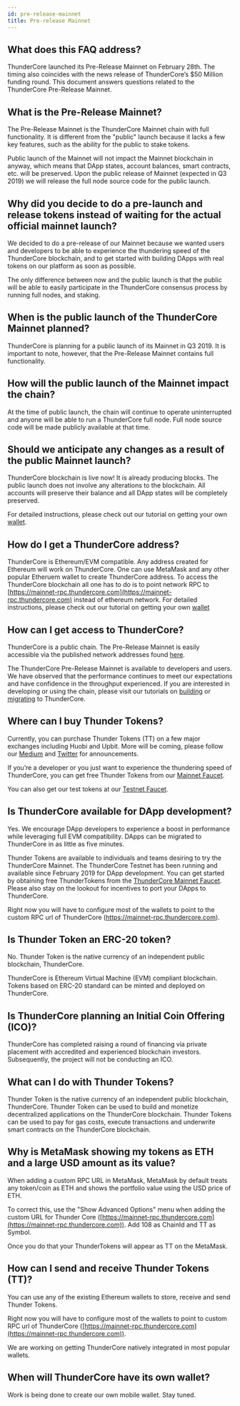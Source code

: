 ```yaml
---
id: pre-release-mainnet
title: Pre-release Mainnet
---
```


## What does this FAQ address?
ThunderCore launched its Pre-Release Mainnet on February 28th. The timing also coincides with the news release of ThunderCore’s $50 Million funding round. This document answers questions related to the ThunderCore Pre-Release Mainnet.

## What is the Pre-Release Mainnet?
The Pre-Release Mainnet is the ThunderCore Mainnet chain with full functionality. It is different from the "public" launch because it lacks a few key features, such as the ability for the public to stake tokens.

Public launch of the Mainnet will not impact the Mainnet blockchain in anyway, which means that DApp states, account balances, smart contracts, etc. will be preserved. Upon the public release of Mainnet (expected in Q3 2019) we will release the full node source code for the public launch.

## Why did you decide to do a pre-launch and release tokens instead of waiting for the actual official mainnet launch?
We decided to do a pre-release of our Mainnet because we wanted users and developers to be able to experience the thundering speed of the ThunderCore blockchain, and to get started with  building DApps with real tokens on our platform as soon as possible.

The only difference between now and the public launch is that the public will be able to easily participate in the ThunderCore consensus process by running full nodes, and staking.

## When is the public launch of the ThunderCore Mainnet planned?
ThunderCore is planning for a public launch of its Mainnet in Q3 2019. It is important to note, however, that the Pre-Release Mainnet contains full functionality.

## How will the public launch of the Mainnet impact the chain?
At the time of public launch, the chain will continue to operate uninterrupted and anyone will be able to run a ThunderCore full node. Full node source code will be made publicly available at that time.

## Should we anticipate any changes as a result of the public Mainnet launch?
ThunderCore blockchain is live now! It is already producing blocks. The public launch does not involve any alterations to the blockchain. All accounts will preserve their balance and all DApp states will be completely preserved.

For detailed instructions, please check out our tutorial on getting your own [wallet](get-wallet.md).

## How do I get a ThunderCore address?
ThunderCore is Ethereum/EVM compatible. Any address created for Ethereum will work on ThunderCore. One can use MetaMask and any other popular Etheruem wallet to create ThunderCore address. To access the ThunderCore blockchain all one has to do is to point network RPC to [https://mainnet-rpc.thundercore.com](https://mainnet-rpc.thundercore.com) instead of ethereum network. For detailed instructions, please check out our tutorial on getting your own [wallet](get-wallet.md)

## How can I get access to ThunderCore?
ThunderCore is a public chain. The Pre-Release Mainnet is easily accessible via the published network addresses found [here](migrate-to-thunder.md).

The ThunderCore Pre-Release Mainnet is available to developers and users. We have observed that the performance continues to meet our expectations and have confidence in the throughput experienced. If you are interested in developing or using the chain, please visit our tutorials on [building](deploy-your-own-game.md) or [migrating](migrate-to-thunder.md) to ThunderCore.

## Where can I buy Thunder Tokens?
Currently, you can purchase Thunder Tokens (TT) on a few major exchanges including Huobi and Upbit. More will be coming, please follow our [Medium](https://medium.com/thunderofficial) and [Twitter](https://twitter.com/ThunderProtocol) for announcements.

If you’re a developer or you just want to experience the thundering speed of ThunderCore, you can get free Thunder Tokens from our [Mainnet Faucet](https://faucet.thundercore.com).

You can also get our test tokens at our [Testnet Faucet](https://faucet-testnet.thundercore.com).

## Is ThunderCore available for DApp development?
Yes. We encourage DApp developers to experience a boost in performance while leveraging full EVM compatibility. DApps can be migrated to ThunderCore in as little as five minutes.

Thunder Tokens are available to individuals and teams desiring to try the ThunderCore Mainnet. The ThunderCore Testnet has been running and available since February 2019 for DApp development.  You can get started by obtaining free ThunderTokens from the [ThunderCore Mainnet Faucet](https://faucet.thundercore.com). Please also stay on the lookout for incentives to port your DApps to ThunderCore.

Right now you will have to configure most of the wallets to point to the custom RPC url of ThunderCore (https://mainnet-rpc.thundercore.com).

## Is Thunder Token an ERC-20 token?
No. Thunder Token is the native currency of an independent public blockchain, ThunderCore.

ThunderCore is Ethereum Virtual Machine (EVM) compliant blockchain. Tokens based on ERC-20 standard can be minted and deployed on ThunderCore.

## Is ThunderCore planning an Initial Coin Offering (ICO)?
ThunderCore has completed raising a round of financing via private placement with accredited and experienced blockchain investors. Subsequently, the project will not be conducting an ICO.

## What can I do with Thunder Tokens?
Thunder Token is the native currency of an independent public blockchain, ThunderCore. Thunder Token can be used to build and monetize decentralized applications on the ThunderCore blockchain. Thunder Tokens can be used to pay for gas costs, execute transactions and underwrite smart contracts on the ThunderCore blockchain.

## Why is MetaMask showing my tokens as ETH and a large USD amount as its value?
When adding a custom RPC URL in MetaMask, MetaMask by default treats any token/coin as ETH and shows the portfolio value using the USD price of ETH.

To correct this, use the "Show Advanced Options" menu when adding the custom URL for Thunder Core ([https://mainnet-rpc.thundercore.com](https://mainnet-rpc.thundercore.com)). Add 108 as ChainId and TT as Symbol.

Once you do that your ThunderTokens will appear as TT on the MetaMask.

## How can I send and receive Thunder Tokens (TT)?
You can use any of the existing Ethereum wallets to store, receive and send Thunder Tokens.

Right now you will have to configure most of the wallets to point to custom RPC url of ThunderCore ([https://mainnet-rpc.thundercore.com](https://mainnet-rpc.thundercore.com)).

We are working on getting ThunderCore natively integrated in most popular wallets.

## When will ThunderCore have its own wallet?

Work is being done to create our own mobile wallet. Stay tuned.
